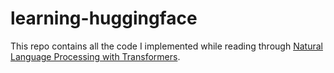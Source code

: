 # learning-huggingface
This repo contains all the code I implemented while reading through [Natural Language Processing with Transformers](https://www.oreilly.com/library/view/natural-language-processing/9781098136789/).
